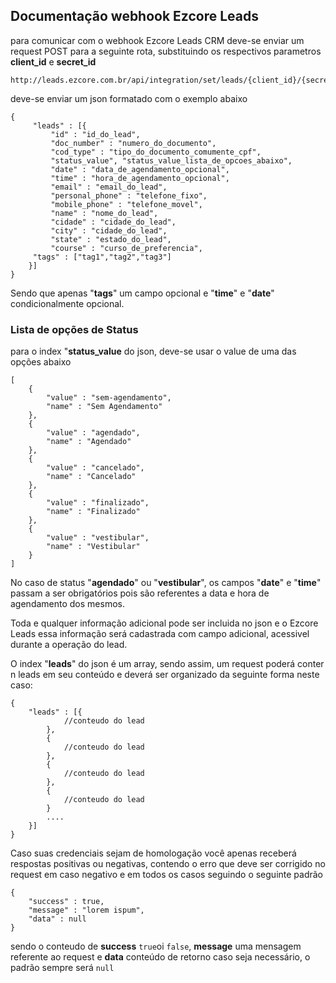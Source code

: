 ## Documentação webhook Ezcore Leads

para comunicar com o webhook Ezcore Leads CRM deve-se enviar um request POST
para a seguinte rota, substituindo os respectivos parametros **client_id** e **secret_id** 

    http://leads.ezcore.com.br/api/integration/set/leads/{client_id}/{secret_key}

deve-se enviar um json formatado com o exemplo abaixo
```
{
     "leads" : [{
         "id" : "id_do_lead",
		 "doc_number" : "numero_do_documento",
		 "cod_type" : "tipo_do_documento_comumente_cpf",
		 "status_value", "status_value_lista_de_opcoes_abaixo",
		 "date" : "data_de_agendamento_opcional",
		 "time" : "hora_de_agendamento_opcional",
         "email" : "email_do_lead",
         "personal_phone" : "telefone_fixo",
         "mobile_phone" : "telefone_movel",
         "name" : "nome_do_lead",
         "cidade" : "cidade_do_lead",
         "city" : "cidade_do_lead",
         "state" : "estado_do_lead",
         "course" : "curso_de_preferencia",
	 "tags" : ["tag1","tag2","tag3"]
    }]
}
```

Sendo que apenas "**tags**" um campo opcional e "**time**" e "**date**" condicionalmente opcional.

### Lista de opções de Status
para o index "**status_value** do json, deve-se usar o value de uma das opções abaixo
```
[
	{
		"value" : "sem-agendamento",
		"name" : "Sem Agendamento"
	},
	{
		"value" : "agendado",
		"name" : "Agendado"
	},
	{
		"value" : "cancelado",
		"name" : "Cancelado"
	},
	{
		"value" : "finalizado",
		"name" : "Finalizado"
	},
	{
		"value" : "vestibular",
		"name" : "Vestibular"
	}
]
```
No caso de status "**agendado**" ou "**vestibular**", os campos "**date**" e "**time**" passam a ser obrigatórios pois são referentes a data e hora de agendamento dos mesmos.


Toda e qualquer informação adicional pode ser incluida no json e o Ezcore Leads essa informação será cadastrada com campo adicional, acessivel durante a operação do lead.

O index "**leads**" do json é um array, sendo assim, um request poderá conter n leads em seu conteúdo e deverá ser organizado da seguinte forma neste caso:
```
{
	"leads" : [{
	    	//conteudo do lead 
	    },
	    {
	    	//conteudo do lead 
	    },
	    {
	    	//conteudo do lead 
	    },
	    {
	    	//conteudo do lead 
	    }
	    ....
	}]
}
```


Caso suas credenciais sejam de homologação você apenas receberá respostas positivas ou negativas, contendo o erro que deve ser corrigido no request em caso negativo e em todos os casos seguindo o seguinte padrão

```
{ 
	"success" : true,
	"message" : "lorem ispum",
	"data" : null
} 
```

sendo o conteudo de **success** ```true```oi ```false```, **message** uma mensagem referente ao request e **data** conteúdo de retorno caso seja necessário, o padrão sempre será ```null```

